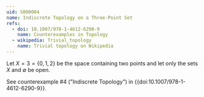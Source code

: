 ```yaml
---
uid: S000004
name: Indiscrete Topology on a Three-Point Set
refs:
  - doi: 10.1007/978-1-4612-6290-9 
    name: Counterexamples in Topology
  - wikipedia: Trivial_topology
    name: Trivial topology on Wikipedia
---
```

Let $X=3=\{0,1,2\}$ be the space containing two points and
let only the sets $X$ and $\emptyset$ be open.


See counterexample #4 ("Indiscrete Topology")
in {{doi:10.1007/978-1-4612-6290-9}}.
